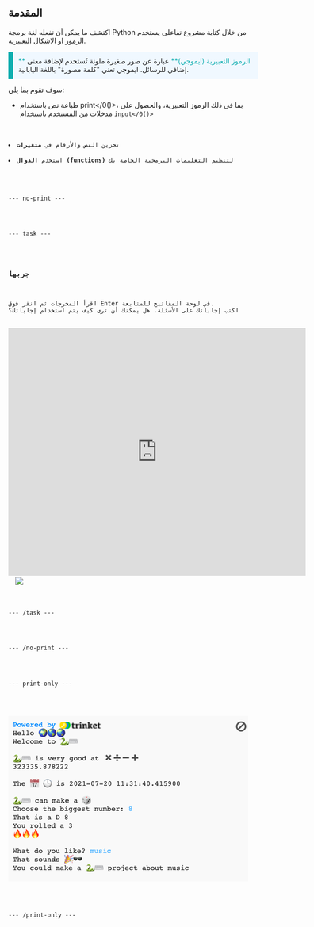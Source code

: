 ## المقدمة

اكتشف ما يمكن أن تفعله لغة برمجة Python من خلال كتابة مشروع تفاعلي يستخدم الرموز او الاشكال التعبيرية.

<p style="border-left: solid; border-width:10px; border-color: #0faeb0; background-color: aliceblue; padding: 10px;">
<span style="color: #0faeb0">** الرموز التعبيرية (ايموجي)**</span> عبارة عن صور صغيرة ملونة تُستخدم لإضافة معنى إضافي للرسائل. ايموجي تعني "كلمة مصورة" باللغة اليابانية.
</p>

سوف تقوم بما يلي:
+ طباعة نص باستخدام print</0()>، بما في ذلك الرموز التعبيرية، والحصول على مدخلات من المستخدم باستخدام <code>input</0()></li>
<li>تخزين النص والأرقام في <strong x-id="1">متغيرات</strong></li>
<li>استخدم <strong x-id="1">الدوال (functions)</strong> لتنظيم التعليمات البرمجية الخاصة بك</li>
</ul>

<p spaces-before="0">--- no-print ---</p>

<p spaces-before="0">--- task ---</p>

<h3 spaces-before="0">جربها</h3>
<div style="display: flex; flex-wrap: wrap">
<div style="flex-basis: 175px; flex-grow: 1">  
اقرأ المخرجات ثم انقر فوق <kbd>Enter</kbd> في لوحة المفاتيح للمتابعة. 
اكتب إجاباتك على الأسئلة. هل يمكنك أن ترى كيف يتم استخدام إجاباتك؟
</div>
<div class="trinket">
  <iframe src="https://trinket.io/embed/python/a54e164ac2?outputOnly=true&start=result" width="600" height="500" frameborder="0" marginwidth="0" marginheight="0" allowfullscreen>
  </iframe>
  <img src="images/hello-final.png">
</div>
</div>

<p spaces-before="0">--- /task ---</p>

<p spaces-before="0">--- /no-print ---</p>

<p spaces-before="0">--- print-only ---</p>

<p spaces-before="0"><img src="images/showcase_static.png" alt="مشروع مكتمل" /></p>

<p spaces-before="0">--- /print-only ---</p>
